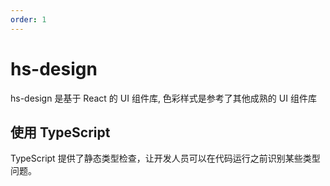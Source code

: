 ```yaml
---
order: 1
---
```


# hs-design

hs-design 是基于 React 的 UI 组件库, 色彩样式是参考了其他成熟的 UI 组件库

## 使用 TypeScript

TypeScript 提供了静态类型检查，让开发人员可以在代码运行之前识别某些类型问题。
